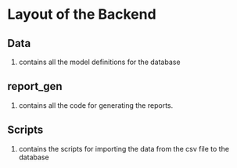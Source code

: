 # Layout of the Backend
## Data
1. contains all the model definitions for the database
## report_gen
1. contains all the code for generating the reports.
## Scripts 
1. contains the scripts for importing the data from the csv file to the database